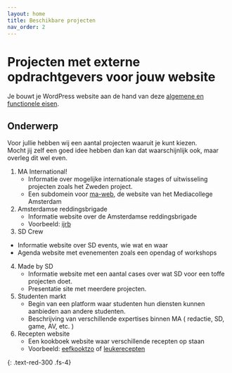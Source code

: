 ```yaml
---
layout: home
title: Beschikbare projecten
nav_order: 2
---
```


# Projecten met externe opdrachtgevers voor jouw website
Je bouwt je WordPress website aan de hand van deze [algemene en functionele eisen](project_requirements.md).

## Onderwerp 
Voor jullie hebben wij een aantal projecten waaruit je kunt kiezen.  
Mocht jij zelf een goed idee hebben dan kan dat waarschijnlijk ook, maar overleg dit wel even.   
1. MA International!
   - Informatie over mogelijke internationale stages of uitwisseling projecten zoals het Zweden project.
   - Een subdomein voor [ma-web](https://www.ma-web.nl), de website van het Mediacollege Amsterdam
2. Amsterdamse reddingsbrigade
   - Informatie website over de Amsterdamse reddingsbrigade
   - Voorbeeld: [ijrb](https://www.ijrb.nl/)
3. SD Crew
  - Informatie website over SD events, wie wat en waar
  - Agenda website met evenementen zoals een opendag of workshops
4. Made by SD
   - Informatie website met een aantal cases over wat SD voor een toffe projecten doet.
   - Presentatie site met meerdere projecten.
5. Studenten markt
   - Begin van een platform waar studenten hun diensten kunnen aanbieden aan andere studenten.
   - Beschrijving van verschillende expertises binnen MA ( redactie, SD, game, AV, etc. )
6. Recepten website
   - Een kookboek website waar verschillende recepten op staan
   - Voorbeeld: [eefkooktzo](https://www.eefkooktzo.nl/recepten/) of [leukerecepten](https://www.leukerecepten.nl/recepten-index/)

[//]: # (### Vrijdag 24 mei komen opdrachtgevers langs om een briefing te geven.)
{: .text-red-300 .fs-4}
